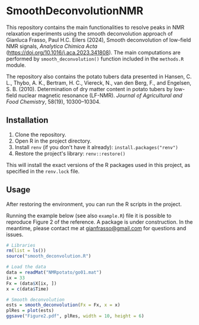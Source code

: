 # SmoothDeconvolutionNMR
This repository contains the main functionalities to resolve peaks in NMR relaxation experiments using the smooth deconvolution approach of Gianluca Frasso, Paul H.C. Eilers (2024),
Smooth deconvolution of low-field NMR signals,
_Analytica Chimica Acta_ (https://doi.org/10.1016/j.aca.2023.341808).
The main computations are performed by `smooth_deconvolution()` function included in the `methods.R` module.

The repository also contains the potato tubers data presented in Hansen, C. L., Thybo, A. K., Bertram, H. C., Viereck, N., van den Berg, F., and Engelsen, S. B. (2010). 
Determination of dry matter content in potato tubers by low-field nuclear magnetic resonance (LF-NMR). _Journal of Agricultural and Food Chemistry_, 58(19), 10300–10304.

## Installation

1. Clone the repository.
2. Open R in the project directory.
3. Install `renv` (if you don't have it already): `install.packages("renv")`
4. Restore the project's library: `renv::restore()`

This will install the exact versions of the R packages used in this project, as specified in the `renv.lock` file.

## Usage

After restoring the environment, you can run the R scripts in the project. 

Running the example below (see also `example.R`) file it is possible to reproduce Figure 2 of the reference.
A package is under construction. In the meantime, please contact me at gianfrasso@gmail.com for questions and issues.

```r
# Libraries
rm(list = ls())
source("smooth_deconvolution.R")

# Load the data
data = readMat("NMRpotato/go01.mat")
ix = 33
Fx = (data$X[ix, ])
x = c(data$Time)

# Smooth deconvolution
ests = smooth_deconvolution(Fx = Fx, x = x)
plRes = plot(ests)
ggsave("Figure2.pdf", plRes, width = 10, height = 6)  
```

